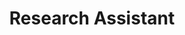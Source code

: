 ---
name: A. Alp Aydeniz
title: Research Assistant
picture: /assets/images/team/alp.png
email: aydeniza@oregonstate.edu
webpage: https://github.com/ayhanalp
start_date: 2020-08-01 00:00:00 +0530
#categories: research

excerpt: "Interdum varius sit amet mattis vulputate enim nulla aliquet. Viverra maecenas accumsan lacus vel facilisis volutpat est velit. Aenean sed adipiscing diam donec adipiscing tristique. Arcu risus quis varius quam quisque id diam vel."

loadScripts: false
scripts: []
---